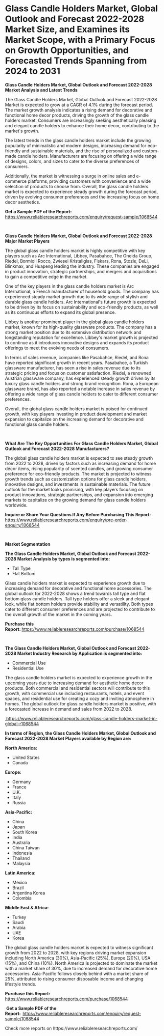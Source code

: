 <p><h1>Glass Candle Holders Market, Global Outlook and Forecast 2022-2028 Market Size, and Examines its Market Scope, with a Primary Focus on Growth Opportunities, and Forecasted Trends Spanning from 2024 to 2031</h1></p><p><strong>Glass Candle Holders Market, Global Outlook and Forecast 2022-2028 Market Analysis and Latest Trends</strong></p>
<p><p>The Glass Candle Holders Market, Global Outlook and Forecast 2022-2028 Market is expected to grow at a CAGR of 4.1% during the forecast period. The market growth analysis indicates a rising demand for decorative and functional home decor products, driving the growth of the glass candle holders market. Consumers are increasingly seeking aesthetically pleasing and elegant candle holders to enhance their home decor, contributing to the market's growth.</p><p>The latest trends in the glass candle holders market include the growing popularity of minimalistic and modern designs, increasing demand for eco-friendly and sustainable materials, and the rise of personalized and custom-made candle holders. Manufacturers are focusing on offering a wide range of designs, colors, and sizes to cater to the diverse preferences of consumers.</p><p>Additionally, the market is witnessing a surge in online sales and e-commerce platforms, providing customers with convenience and a wide selection of products to choose from. Overall, the glass candle holders market is expected to experience steady growth during the forecast period, driven by evolving consumer preferences and the increasing focus on home decor aesthetics.</p></p>
<p><strong>Get a Sample PDF of the Report:&nbsp;</strong> <a href="https://www.reliableresearchreports.com/enquiry/request-sample/1068544">https://www.reliableresearchreports.com/enquiry/request-sample/1068544</a></p>
<p>&nbsp;</p>
<p><strong>Glass Candle Holders Market, Global Outlook and Forecast 2022-2028 Major Market Players</strong></p>
<p><p>The global glass candle holders market is highly competitive with key players such as Arc International, Libbey, Pasabahce, The Oneida Group, Riedel, Bormioli Rocco, Zwiesel Kristallglas, Fiskars, Rona, Stozle, DeLi, Blinkmax, and Huapeng leading the industry. These companies are engaged in product innovation, strategic partnerships, and mergers and acquisitions to gain a competitive edge in the market.</p><p>One of the key players in the glass candle holders market is Arc International, a French manufacturer of household goods. The company has experienced steady market growth due to its wide range of stylish and durable glass candle holders. Arc International's future growth is expected to be driven by its focus on sustainability and eco-friendly products, as well as its continuous efforts to expand its global presence.</p><p>Libbey is another prominent player in the global glass candle holders market, known for its high-quality glassware products. The company has a strong market position due to its extensive distribution network and longstanding reputation for excellence. Libbey's market growth is projected to continue as it introduces innovative designs and expands its product offerings to meet the evolving needs of consumers.</p><p>In terms of sales revenue, companies like Pasabahce, Riedel, and Rona have reported significant growth in recent years. Pasabahce, a Turkish glassware manufacturer, has seen a rise in sales revenue due to its strategic pricing and focus on customer satisfaction. Riedel, a renowned Austrian glassware company, has experienced steady growth driven by its luxury glass candle holders and strong brand recognition. Rona, a European glassware brand, has also reported a notable increase in sales revenue by offering a wide range of glass candle holders to cater to different consumer preferences. </p><p>Overall, the global glass candle holders market is poised for continued growth, with key players investing in product development and market expansion to capitalize on the increasing demand for decorative and functional glass candle holders.</p></p>
<p>&nbsp;</p>
<p><strong>What Are The Key Opportunities For Glass Candle Holders Market, Global Outlook and Forecast 2022-2028 Manufacturers?</strong></p>
<p><p>The global glass candle holders market is expected to see steady growth from 2022 to 2028, driven by factors such as increasing demand for home décor items, rising popularity of scented candles, and growing consumer preference for eco-friendly products. The market is projected to witness growth trends such as customization options for glass candle holders, innovative designs, and investments in sustainable materials. The future outlook for the market looks promising, with key players focusing on product innovations, strategic partnerships, and expansion into emerging markets to capitalize on the growing demand for glass candle holders worldwide.</p></p>
<p><strong>Inquire or Share Your Questions If Any Before Purchasing This Report:</strong> <a href="https://www.reliableresearchreports.com/enquiry/pre-order-enquiry/1068544">https://www.reliableresearchreports.com/enquiry/pre-order-enquiry/1068544</a></p>
<p>&nbsp;</p>
<p><strong>Market Segmentation</strong></p>
<p><strong>The Glass Candle Holders Market, Global Outlook and Forecast 2022-2028 Market Analysis by types is segmented into:</strong></p>
<p><ul><li>Tall Type</li><li>Flat Bottom</li></ul></p>
<p><p>Glass candle holders market is expected to experience growth due to increasing demand for decorative and functional home accessories. The global outlook for 2022-2028 shows a trend towards tall type and flat bottom glass candle holders. Tall type holders offer a sleek and elegant look, while flat bottom holders provide stability and versatility. Both types cater to different consumer preferences and are projected to contribute to the overall growth of the market in the coming years.</p></p>
<p><strong>Purchase this Report:&nbsp;</strong><a href="https://www.reliableresearchreports.com/purchase/1068544">https://www.reliableresearchreports.com/purchase/1068544</a></p>
<p>&nbsp;</p>
<p><strong>The Glass Candle Holders Market, Global Outlook and Forecast 2022-2028 Market Industry Research by Application is segmented into:</strong></p>
<p><ul><li>Commercial Use</li><li>Residential Use</li></ul></p>
<p><p>The glass candle holders market is expected to experience growth in the upcoming years due to increasing demand for aesthetic home decor products. Both commercial and residential sectors will contribute to this growth, with commercial use including restaurants, hotels, and event spaces, and residential use for creating a cozy and inviting atmosphere in homes. The global outlook for glass candle holders market is positive, with a forecasted increase in demand and sales from 2022 to 2028.</p></p>
<p><a href="https://www.reliableresearchreports.com/glass-candle-holders-market-in-global-r1068544">&nbsp;https://www.reliableresearchreports.com/glass-candle-holders-market-in-global-r1068544</a></p>
<p><strong>In terms of Region, the Glass Candle Holders Market, Global Outlook and Forecast 2022-2028 Market Players available by Region are:</strong></p>
<p>
    <p> <strong> North America: </strong>
        <ul>
            <li>United States</li>
            <li>Canada</li>
        </ul>
        </p> 
    <p> <strong> Europe: </strong>
        <ul>
            <li>Germany</li>
            <li>France</li>
            <li>U.K.</li>
            <li>Italy</li>
            <li>Russia</li>
        </ul>
        </p> 
    <p> <strong> Asia-Pacific: </strong>
        <ul>
            <li>China</li>
            <li>Japan</li>
            <li>South Korea</li>
            <li>India</li>
            <li>Australia</li>
            <li>China Taiwan</li>
            <li>Indonesia</li>
            <li>Thailand</li>
            <li>Malaysia</li>
        </ul>
        </p> 
    <p> <strong> Latin America: </strong>
        <ul>
            <li>Mexico</li>
            <li>Brazil</li>
            <li>Argentina Korea</li>
            <li>Colombia</li>
        </ul>
        </p> 
    <p> <strong> Middle East & Africa: </strong>
        <ul>
            <li>Turkey</li>
            <li>Saudi</li>
            <li>Arabia</li>
            <li>UAE</li>
            <li>Korea</li>
        </ul>
    </p>
    </p>
<p><p>The global glass candle holders market is expected to witness significant growth from 2022 to 2028, with key regions driving market expansion including North America (30%), Asia-Pacific (25%), Europe (20%), USA (15%), and China (10%). North America is projected to dominate the market with a market share of 30%, due to increased demand for decorative home accessories. Asia-Pacific follows closely behind with a market share of 25%, attributed to rising consumer disposable income and changing lifestyle trends.</p></p>
<p><strong>Purchase this Report: </strong><a href="https://www.reliableresearchreports.com/purchase/1068544">https://www.reliableresearchreports.com/purchase/1068544</a></p>
<p>&nbsp;<strong>Get a Sample PDF of the Report:&nbsp;&nbsp;</strong><a href="https://www.reliableresearchreports.com/enquiry/request-sample/1068544">https://www.reliableresearchreports.com/enquiry/request-sample/1068544</a></p>
<p><strong></strong></p>
<p>Check more reports on https://www.reliableresearchreports.com/</p>